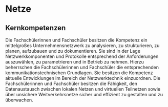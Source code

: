 # Netze

## Kernkompetenzen
Die Fachschülerinnen und Fachschüler besitzen die Kompetenz ein mittelgroßes Unternehmensnetzwerk zu analysieren, zu strukturieren, zu planen, aufzubauen und zu dokumentieren.
Sie sind in der Lage Netzwerkkomponenten und Protokolle entsprechend der Anforderungen auszuwählen, zu parametrieren und in Betrieb zu nehmen. Hierzu beherrschen die Fachschülerinnen
und Fachschüler die entsprechenden kommunikationstechnischen Grundlagen. Sie besitzen die
Kompetenz aktuelle Entwicklungen im Bereich der Netzwerktechnik einzuordnen.
Die Fachschülerinnen und Fachschüler besitzen die Fähigkeit, den Datenaustausch zwischen
lokalen Netzen und virtuellen Teilnetzen sowie über unsichere Weitverkehrsnetze sicher und effizient zu gestalten und zu überwachen.